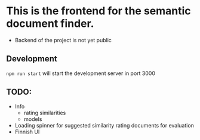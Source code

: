# This is the frontend for the semantic document finder.
 - Backend of the project is not yet public

## Development
```npm run start``` will start the development server in port 3000

## TODO:
 - Info
    - rating similarities
    - models
 - Loading spinner for suggested similarity rating documents for evaluation
 - Finnish UI
